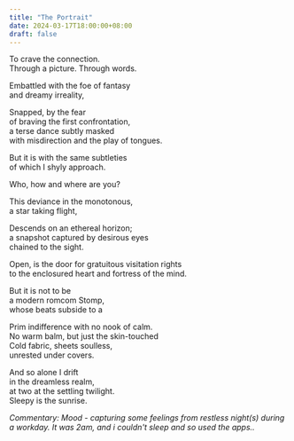 ```yaml
---
title: "The Portrait"
date: 2024-03-17T18:00:00+08:00
draft: false
---
```


To crave the connection.  
Through a picture. Through words.  

Embattled with the foe of fantasy  
and dreamy irreality,  

Snapped, by the fear  
of braving the first confrontation,  
a terse dance subtly masked  
with misdirection and the play of tongues.  

But it is with the same subtleties  
of which I shyly approach.  

Who, how and where are you?  

This deviance in the monotonous,  
a star taking flight,  

Descends on an ethereal horizon;  
a snapshot captured by desirous eyes  
chained to the sight.  

Open, is the door for gratuitous visitation rights  
to the enclosured heart and fortress of the mind.  


But it is not to be  
a modern romcom Stomp,  
whose beats subside to a  

Prim indifference with no nook of calm.  
No warm balm, but just the skin-touched  
Cold fabric, sheets soulless,  
unrested under covers.  

And so alone I drift  
in the dreamless realm,  
at two at the settling twilight.  
Sleepy is the sunrise.  


*Commentary: Mood - capturing some feelings from restless night(s) during a workday. It was 2am, and i couldn't sleep and so used the apps..*
